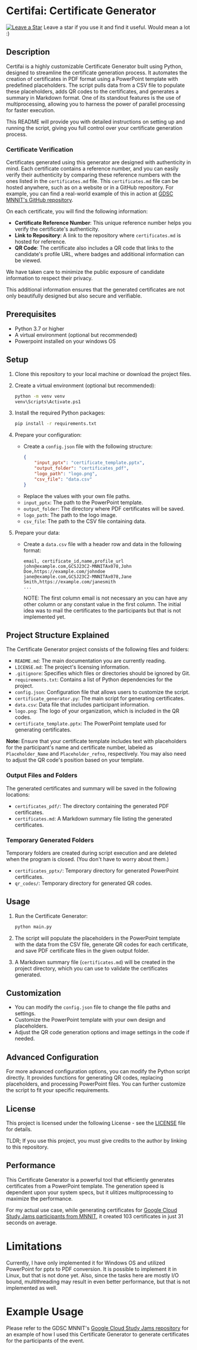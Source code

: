 # Certifai: Certificate Generator
[![Leave a Star](https://img.shields.io/github/stars/sanskaromar/certifai?style=social)](https://github.com/sanskaromar/certifai) Leave a star if you use it and find it useful. Would mean a lot :) 
## Description
Certifai is a highly customizable Certificate Generator built using Python, designed to streamline the certificate generation process. It automates the creation of certificates in PDF format using a PowerPoint template with predefined placeholders. The script pulls data from a CSV file to populate these placeholders, adds QR codes to the certificates, and generates a summary in Markdown format. One of its standout features is the use of multiprocessing, allowing you to harness the power of parallel processing for faster execution.

This README will provide you with detailed instructions on setting up and running the script, giving you full control over your certificate generation process.

### Certificate Verification

Certificates generated using this generator are designed with authenticity in mind. Each certificate contains a reference number, and you can easily verify their authenticity by comparing these reference numbers with the ones listed in the `certificates.md` file. This `certificates.md` file can be hosted anywhere, such as on a website or in a GitHub repository. For example, you can find a real-world example of this in action at [GDSC MNNIT's GitHub repository](https://github.com/gdsc-mnnita/Google-Cloud-Study-Jams/blob/main/GCSJ-23/README.md).

On each certificate, you will find the following information:

- **Certificate Reference Number**: This unique reference number helps you verify the certificate's authenticity.
- **Link to Repository**: A link to the repository where `certificates.md` is hosted for reference.
- **QR Code**: The certificate also includes a QR code that links to the candidate's profile URL, where badges and additional information can be viewed.

We have taken care to minimize the public exposure of candidate information to respect their privacy.

This additional information ensures that the generated certificates are not only beautifully designed but also secure and verifiable.

## Prerequisites

- Python 3.7 or higher
- A virtual environment (optional but recommended)
- Powerpoint installed on your windows OS

## Setup

1. Clone this repository to your local machine or download the project files.

2. Create a virtual environment (optional but recommended):
   ```bash
   python -m venv venv
   venv\Scripts\Activate.ps1
   ```

3. Install the required Python packages:
   ```bash
   pip install -r requirements.txt
   ```

4. Prepare your configuration:
   - Create a `config.json` file with the following structure:
     ```json
     {
         "input_pptx": "certificate_template.pptx",
         "output_folder": "certificates_pdf",
         "logo_path": "logo.png",
         "csv_file": "data.csv"
     }
     ```
   - Replace the values with your own file paths.
   - `input_pptx`: The path to the PowerPoint template.
   - `output_folder`: The directory where PDF certificates will be saved.
   - `logo_path`: The path to the logo image.
   - `csv_file`: The path to the CSV file containing data.

5. Prepare your data:
   - Create a `data.csv` file with a header row and data in the following format:
     ```
     email, certificate_id,name,profile_url
     john@example.com,GCSJ23C2-MNNITAx078,John Doe,https://example.com/johndoe
     jane@example.com,GCSJ23C2-MNNITAx078,Jane Smith,https://example.com/janesmith
     ...
     ```
     NOTE: The first column email is not necessary an you can have any other column or any constant value in the first column. The initial idea was to mail the certificates to the participants but that is not implemented yet.

## Project Structure Explained

The Certificate Generator project consists of the following files and folders:

- `README.md`: The main documentation you are currently reading.
- `LICENSE.md`: The project's licensing information.
- `.gitignore`: Specifies which files or directories should be ignored by Git.
- `requirements.txt`: Contains a list of Python dependencies for the project.
- `config.json`: Configuration file that allows users to customize the script.
- `certificate_generator.py`: The main script for generating certificates.
- `data.csv`: Data file that includes participant information.
- `logo.png`: The logo of your organization, which is included in the QR codes.
- `certificate_template.pptx`: The PowerPoint template used for generating certificates.

**Note:** Ensure that your certificate template includes text with placeholders for the participant's name and certificate number, labeled as `Placeholder_Name` and `Placeholder_refno`, respectively. You may also need to adjust the QR code's position based on your template.

### Output Files and Folders

The generated certificates and summary will be saved in the following locations:

- `certificates_pdf/`: The directory containing the generated PDF certificates.
- `certificates.md`: A Markdown summary file listing the generated certificates.

### Temporary Generated Folders

Temporary folders are created during script execution and are deleted when the program is closed. (You don't have to worry about them.)

- `certificates_pptx/`: Temporary directory for generated PowerPoint certificates.
- `qr_codes/`: Temporary directory for generated QR codes.


## Usage

1. Run the Certificate Generator:
   ```bash
   python main.py
   ```

2. The script will populate the placeholders in the PowerPoint template with the data from the CSV file, generate QR codes for each certificate, and save PDF certificate files in the given output folder.

3. A Markdown summary file (`certificates.md`) will be created in the project directory, which you can use to validate the certificates generated.

## Customization

- You can modify the `config.json` file to change the file paths and settings.
- Customize the PowerPoint template with your own design and placeholders.
- Adjust the QR code generation options and image settings in the code if needed.

## Advanced Configuration

For more advanced configuration options, you can modify the Python script directly. It provides functions for generating QR codes, replacing placeholders, and processing PowerPoint files. You can further customize the script to fit your specific requirements.

## License

This project is licensed under the following License - see the [LICENSE](LICENSE.md) file for details.

TLDR; If you use this project, you must give credits to the author by linking to this repository.

## Performance
This Certificate Generator is a powerful tool that efficiently generates certificates from a PowerPoint template. The generation speed is dependent upon your system specs, but it ulitizes multiprocessing to maximize the performance.

For my actual use case, while generating certificates for [Google Cloud Study Jams participants from MNNIT](https://github.com/gdsc-mnnita/Google-Cloud-Study-Jams/tree/main/GCSJ-23), it created 103 certificates in just 31 seconds on average.

# Limitations

Currently, I have only implemented it for Windows OS and utilized PowerPoint for pptx to PDF conversion. It is possible to implement it in Linux, but that is not done yet. Also, since the tasks here are mostly I/O bound, multithreading may result in even better performance, but that is not implemented as well.

# Example Usage

Please refer to the GDSC MNNIT's [Google Cloud Study Jams repository](https://github.com/gdsc-mnnita/Google-Cloud-Study-Jams/tree/main/GCSJ-23) for an example of how I used this Certificate Generator to generate certificates for the participants of the event.
